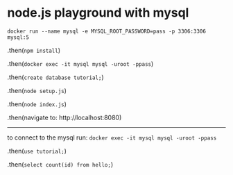 node.js playground with mysql
===
```docker run --name mysql -e MYSQL_ROOT_PASSWORD=pass -p 3306:3306 mysql:5```

.then(`npm install`)

.then(`docker exec -it mysql mysql -uroot -ppass`)

.then(`create database tutorial;`)

.then(`node setup.js`)

.then(`node index.js`)

.then(navigate to: http://localhost:8080)

---
to connect to the mysql run:
```docker exec -it mysql mysql -uroot -ppass```

.then(`use tutorial;`)

.then(`select count(id) from hello;`)
